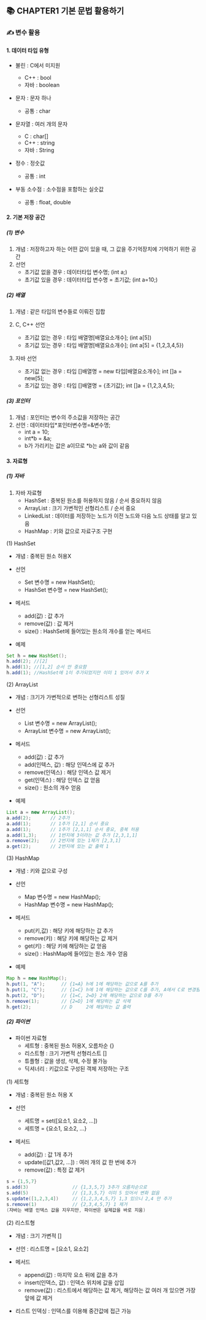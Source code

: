 ## 📚 CHAPTER1 기본 문법 활용하기 

### ✍ 변수 활용  

#### 1. 데이터 타입 유형 
- 불린 : C에서 미지원 
  - C++ : bool
  - 자바 : boolean

- 문자 : 문자 하나 
  - 공통 : char 

- 문자열 : 여러 개의 문자 
  - C : char[]
  - C++ : string
  - 자바 : String 

- 정수 : 정숫값 
  - 공통 : int 

- 부동 소수점 : 소수점을 포함하는 실숫값 
  - 공통 : float, double

#### 2. 기본 저장 공간 

##### (1) 변수 

  1. 개념 : 저장하고자 하는 어떤 값이 있을 때, 그 값을 주기억장치에 기억하기 위한 공간 
  2. 선언
      - 초기값 없을 경우 : 데이터타입 변수명; (int a;)
      - 초기값 있을 경우 : 데이터타입 변수명 = 초기값; (int a=10;)

##### (2) 배열 

1. 개념 : 같은 타입의 변수들로 이뤄진 집합
2. C, C++ 선언 
   - 초기값 없는 경우 : 타입 배열명[배열요소개수]; (int a[5])
   - 초기값 있는 경우 : 타입 배열명[배열요소개수]; (int a[5] = {1,2,3,4,5})

3. 자바 선언 
   - 초기값 없는 경우 : 타입 []배열명 = new 타입[배열요소개수]; int []a = new[5];
   - 초기값 있는 경우 : 타입 []배열명 = {초기값}; int []a = {1,2,3,4,5};

##### (3) 포인터 
1. 개념 : 포인터는 변수의 주소값을 저장하는 공간 
2. 선언 : 데이터타입*포인터변수명=&변수명;
   - int a = 10; 
   - int*b = &a;
   - b가 가리키는 값은 a이므로 *b는 a와 값이 같음 

#### 3. 자료형

##### (1) 자바 
1. 자바 자료형 
   - HashSet : 중복된 원소를 허용하지 않음 / 순서 중요하지 않음 
   - ArrayList : 크기 가변적인 선형리스트 / 순서 중요 
   - LinkedList : 데이터를 저장하는 노드가 이전 노드와 다음 노드 상태를 알고 있음 
   - HashMap : 키와 값으로 자료구조 구현

(1) HashSet 
- 개념 : 중복된 원소 허용X 
- 선언
  - Set 변수명 = new HashSet(); 
  - HashSet 변수명 = new HashSet(); 

- 메서드 
  - add(값) : 값 추가 
  - remove(값) : 값 제거 
  - size() : HashSet에 들어있는 원소의 개수를 얻는 메서드 
- 예제
```java
Set h = new HashSet(); 
h.add(2); //[2]  
h.add(1); //[1,2] 순서 안 중요함 
h.add(1); //HashSet에 1이 추가되었지만 이미 1 있어서 추가 X 
```

(2) ArrayList 
- 개념 : 크기가 가변적으로 변하는 선형리스트 성질 
- 선언 
  - List 변수명 = new ArrayList();
  - ArrayList 변수명 = new ArrayList(); 

- 메서드 
  - add(값) : 값 추가
  - add(인텍스, 값) : 해당 인덱스에 값 추가
  - remove(인덱스) : 해당 인덱스 값 제거
  - get(인덱스) : 해당 인덱스 값 얻음 
  - size() : 원소의 개수 얻음

- 예제 
```java
List a = new ArrayList(); 
a.add(2);       // 2추가 
a.add(1);       // 1추가 [2,1] 순서 중요 
a.add(1);       // 1추가 [2,1,1] 순서 중요, 중복 허용 
a.add(1,3);     // 1번지에 3이라는 값 추가 [2,3,1,1]
a.remove(2);    // 2번지에 있는 1제거 [2,3,1]
a.get(2);       // 2번지에 있는 값 출력 1 
```

(3) HashMap
- 개념 : 키와 값으로 구성 
- 선언 
  - Map 변수명 = new HashMap();
  - HashMap 변수명 = new HashMap();

- 메서드 
  - put(키,값) : 해당 키에 해당하는 값 추가  
  - remove(키) : 해당 키에 해당하는 값 제거 
  - get(키) : 해당 키에 해당하는 값 얻음
  - size() : HashMap에 들어있는 원소 개수 얻음

- 예제 
```java
Map h = new HashMap(); 
h.put(1, "A");      // {1=A} h에 1에 해당하는 값으로 A를 추가  
h.put(1, "C");      // {1=C} h에 1에 해당하는 값으로 C를 추가, A에서 C로 변경됨
h.put(2, "D");      // {1=C, 2=D} 2에 해당하는 값으로 D를 추가
h.remove(1);        // {2=D} 1에 해당하는 값 삭제 
h.get(2);           // D     2에 해당하는 값 출력 
```

##### (2) 파이썬 

- 파이썬 자료형 
  - 세트형 : 중복된 원소 허용X, 오름차순    {}
  - 리스트형 : 크기 가변적 선형리스트    []
  - 튜플형 : 값을 생성, 삭제, 수정 불가능
  - 딕셔너리 : 키값으로 구성된 객체 저장하는 구조

(1) 세트형 
- 개념 : 중복된 원소 허용 X 
- 선언
  - 세트명 = set([요소1, 요소2, ...])
  - 세트명 = {요소1, 요소2, ...}

- 메서드 
  - add(값) : 값 1개 추가 
  - update([값1,값2, ...]) : 여러 개의 값 한 번에 추가 
  - remove(값) : 특정 값 제거 

```java
s = {1,5,7}     
s.add(3)                // {1,3,5,7} 3추가 오름차순으로
s.add(5)                // {1,3,5,7} 이미 5 있어서 변화 없음 
s.update([1,2,3,4])     // {1,2,3,4,5,7} 1,3 있으니 2,4 만 추가 
s.remove(1)             // {2,3,4,5,7} 1 제거
(자바는 배열 인덱스 값을 지우지만, 파이썬은 실제값을 바로 지움)
```

(2) 리스트형 
- 개념 : 크기 가변적 []
- 선언 : 리스트명 = [요소1, 요소2]
- 메서드 
  - append(값) : 마지막 요소 뒤에 값을 추가
  - insert(인덱스, 값) : 인덱스 위치에 값을 삽입 
  - remove(값) : 리스트에서 해당하는 값 제거, 해당하는 값 여러 개 있으면 가장 앞에 값 제거 

- 리스트 인덱싱 : 인덱스를 이용해 중간값에 접근 가능 
```

```